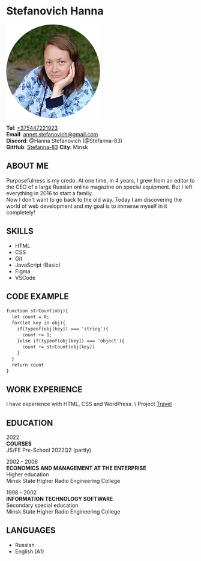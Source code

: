 # Stefanovich Hanna
![img](./img/foto.png) 


__Tel__: [+375447221923](tel:+375447221923)\
__Email__: [annet.stefanovich@gmail.com](mailto:annet.stefanovich@gmail.com)\
__Discord__: @Hanna Stefanovich (@Stefanna-83)\
__GitHub__: [Stefanna-83](https://github.com/Stefanna-83)
__City__: Minsk

## ABOUT ME
Purposefulness is my credo. At one time, in 4 years, I grew from an editor to the CEO of a large Russian online magazine on special equipment. But I left everything in 2016 to start a family. \
Now I don't want to go back to the old way. Today I am discovering the world of web development and my goal is to immerse myself in it completely!

## SKILLS
* HTML 
* CSS  
* Git
* JavaScript (Basic)
* Figma
* VSCode

## CODE EXAMPLE
```
function strCount(obj){
  let count = 0;
  for(let key in obj){
    if(typeof(obj[key]) === 'string'){
      count += 1;
    }else if(typeof(obj[key]) === 'object'){
      count += strCount(obj[key])
    }
  }
  return count
}
``` 
## WORK EXPERIENCE
I have experience with HTML, CSS and WordPress. \ 
Project [Travel](https://rolling-scopes-school.github.io/stefanna-83-JSFEPRESCHOOL2022Q2/travel/)

## EDUCATION
2022\
__COURSES__\
JS/FE Pre-School 2022Q2 (partly)

2002 - 2006\
__ECONOMICS AND MANAGEMENT AT THE ENTERPRISE__\
Higher education\
Minsk State Higher Radio Engineering College

1998 - 2002\
__INFORMATION TECHNOLOGY SOFTWARE__\
Secondary special education\
Minsk State Higher Radio Engineering College

## LANGUAGES

* Russian
* English (A1)
